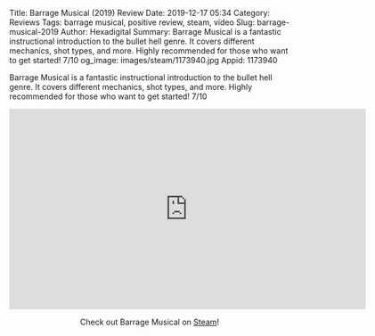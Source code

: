 Title: Barrage Musical (2019) Review
Date: 2019-12-17 05:34
Category: Reviews
Tags: barrage musical, positive review, steam, video
Slug: barrage-musical-2019
Author: Hexadigital
Summary: Barrage Musical is a fantastic instructional introduction to the bullet hell genre. It covers different mechanics, shot types, and more. Highly recommended for those who want to get started! 7/10
og_image: images/steam/1173940.jpg
Appid: 1173940

Barrage Musical is a fantastic instructional introduction to the bullet hell genre. It covers different mechanics, shot types, and more. Highly recommended for those who want to get started! 7/10

<center><iframe src="https://www.youtube.com/embed/Nm3hkc8TUYY?feature=oembed" allow="accelerometer; autoplay; encrypted-media; gyroscope; picture-in-picture" width="640" height="360" frameborder="0"></iframe>

Check out Barrage Musical on [Steam](https://store.steampowered.com/app/1173940/?curator_clanid=34633900)!</center>